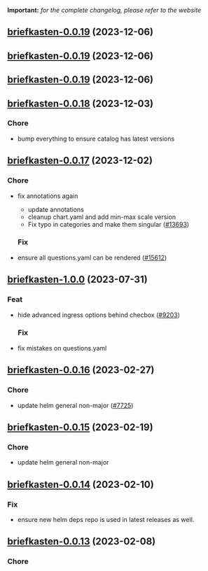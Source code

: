 **Important:**
*for the complete changelog, please refer to the website*





## [briefkasten-0.0.19](https://github.com/truecharts/charts/compare/briefkasten-0.0.18...briefkasten-0.0.19) (2023-12-06)




## [briefkasten-0.0.19](https://github.com/truecharts/charts/compare/briefkasten-0.0.18...briefkasten-0.0.19) (2023-12-06)




## [briefkasten-0.0.19](https://github.com/truecharts/charts/compare/briefkasten-0.0.18...briefkasten-0.0.19) (2023-12-06)




## [briefkasten-0.0.18](https://github.com/truecharts/charts/compare/briefkasten-0.0.17...briefkasten-0.0.18) (2023-12-03)

### Chore

- bump everything to ensure catalog has latest versions
  
  


## [briefkasten-0.0.17](https://github.com/truecharts/charts/compare/briefkasten-1.0.0...briefkasten-0.0.17) (2023-12-02)

### Chore

- fix annotations again
  - update annotations
  - cleanup chart.yaml and add min-max scale version
  - Fix typo in categories and make them singular ([#13693](https://github.com/truecharts/charts/issues/13693))
  
  ### Fix

- ensure all questions.yaml can be rendered ([#15612](https://github.com/truecharts/charts/issues/15612))
  
  











## [briefkasten-1.0.0](https://github.com/truecharts/charts/compare/briefkasten-0.0.16...briefkasten-1.0.0) (2023-07-31)

### Feat

- hide advanced ingress options behind checbox ([#9203](https://github.com/truecharts/charts/issues/9203))
  
  ### Fix

- fix mistakes on questions.yaml
  
  


## [briefkasten-0.0.16](https://github.com/truecharts/charts/compare/briefkasten-0.0.15...briefkasten-0.0.16) (2023-02-27)

### Chore

- update helm general non-major ([#7725](https://github.com/truecharts/charts/issues/7725))
  
  


## [briefkasten-0.0.15](https://github.com/truecharts/charts/compare/briefkasten-0.0.14...briefkasten-0.0.15) (2023-02-19)

### Chore

- update helm general non-major
  
  


## [briefkasten-0.0.14](https://github.com/truecharts/charts/compare/briefkasten-0.0.13...briefkasten-0.0.14) (2023-02-10)

### Fix

- ensure new helm deps repo is used in latest releases as well.
  
  


## [briefkasten-0.0.13](https://github.com/truecharts/charts/compare/briefkasten-0.0.12...briefkasten-0.0.13) (2023-02-08)

### Chore
